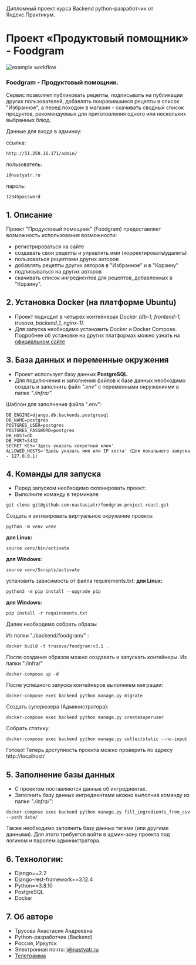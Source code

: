 Дипломный проект курса Backend python-разработчик от Яндекс.Практикум.

# Проект «Продуктовый помощник» - Foodgram
![example workflow](https://github.com/.github/workflows/backend.yml/badge.svg)
### Foodgram - Продуктовый помощник. 
Сервис позволяет публиковать рецепты, подписывать на публикации других пользователей, добавлять понравившиеся рецепты в список "Избранное", а перед походом в магазин - скачивать сводный список продуктов, рекомендуемых для приготовления одного или нескольких выбранных блюд.


Данные для входа в админку:

ссылка:
``` 
http://51.250.16.171/admin/
``` 

пользователь: 

``` 
i@nastyatr.ru
```
пароль: 
``` 
12345password
``` 



## 1. Описание
 Проект "Продуктовый помощник" (Foodgram) предоставляет возможность использования возможности:

- регистрироваться на сайте
- создавать свои рецепты и управлять ими (корректировать\удалять)
- пользоваться рецептами других авторов
- добавлять рецепты других авторов в "Избранное" и в "Корзину"
- подписываться на других авторов
- скачивать список ингредиентов для рецептов, добавленных в "Корзину".

## 2. Установка Docker (на платформе Ubuntu)
- Проект подходит в четырех контейнерах Docker *(db-1, frontend-1, trusova_backend_1, nginx-1).*
- Для запуска необходимо установить Docker и Docker Compose.
Подробнее об установке на других платформах можно узнать на [официальном сайте](https://docs.docker.com/engine/install/) 


## 3. База данных и переменные окружения
- Проект использует базу данных **PostgreSQL**.
- Для подключения и заполнения файлов к базе данных необходимо создать и заполнить файл _".env"_ с переменными окружениями в папке _"./infra/"._

Шаблон для заполнения файла ".env":

```
DB_ENGINE=django.db.backends.postgresql
DB_NAME=postgres
POSTGRES_USER=postgres
POSTGRES_PASSWORD=postgres
DB_HOST=db
DB_PORT=5432
SECRET_KEY='Здесь указать секретный ключ'
ALLOWED_HOSTS='Здесь указать имя или IP хоста' (Для локального запуска - 127.0.0.1)
```


## 4. Команды для запуска
- Перед запуском необходимо склонировать проект:
- Выполните команду в терминале

```git clone git@github.com:nastasiatr/foodgram-project-react.git```


Cоздать и активировать виртуальное окружение проекта:

```
python -m venv venv
```
**для Linux:** 
```
source venv/bin/activate
```
**для Windows:** 
```
source venv/Scripts/activate
```

установить зависимость от файла requirements.txt:
**для Linux:** 
```
python3 -m pip install --upgrade pip
```
**для Windows:** 
```
pip install -r requirements.txt
```
Далее необходимо собрать образы

Из папки "./backend/foodgram/" :
```
docker build -t trusova/foodgram:v3.1 .
```

После создания образов можно создавать и запускать контейнеры.
Из папки "./infra/"
```
docker-compose up -d
```
После успешного запуска контейнеров выполняем миграции:
```
docker-compose exec backend python manage.py migrate
```
Создать суперюзера (Администратора):
```
docker-compose exec backend python manage.py createsuperuser
```
Собрать статику:
```
docker-compose exec backend python manage.py collectstatic --no-input
```
Готово! Теперь доступность проекта можно проверить по адресу http://localhost/


## 5. Заполнение базы данных
- С проектом поставляются данные об ингредиентах.
- Заполнить базу данных ингредиентами можно выполнив команду из папки _"./infra/":_
```
docker-compose exec backend python manage.py fill_ingredients_from_csv --path data/
```
Также необходимо заполнить базу данных тегами (или другими данными).
Для этого требуется войти в админ-зону проекта под логином и паролем администратора.


## 6. Технологии:
- Django==2.2
- Django-rest-framework==3.12.4
- Python==3.8.10
- PostgreSQL
- Docker


## 7. Об авторе
- Трусова Анастасия Андреевна
- Python-разработчик (Backend)
- Россия, Иркутск
- Электронная почта: i@nastyatr.ru
- [Телеграмма](https://t.me/TrusovaN)